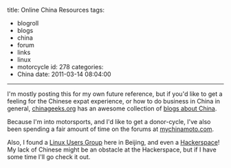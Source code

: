 title: Online China Resources
tags:
  - blogroll
  - blogs
  - china
  - forum
  - links
  - linux
  - motorcycle
id: 278
categories:
  - China
date: 2011-03-14 08:04:00
---

I'm mostly posting this for my own future reference, but if you'd like to get a feeling for the Chinese expat experience, or how to do business in China in general, [chinageeks.org](http://chinageeks.org/) has an awesome collection of [blogs about China](http://chinageeks.org/blogroll/).

Because I'm into motorsports, and I'd like to get a donor-cycle, I've also been spending a fair amount of time on the forums at [mychinamoto.com](http://www.mychinamoto.com/).

Also, I found a [Linux Users Group](http://www.beijinglug.org/) here in Beijing, and even a [Hackerspace](http://flamingoeda.com/)! My lack of Chinese might be an obstacle at the Hackerspace, but if I have some time I'll go check it out.
